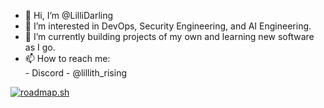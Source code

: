 - 👋 Hi, I’m @LilliDarling  
- 👀 I’m interested in DevOps, Security Engineering, and AI Engineering.  
- 🌱 I’m currently building projects of my own and learning new software as I go.  
- 📫 How to reach me:  
      - Discord - @lillith_rising  
  
[![roadmap.sh](https://roadmap.sh/card/tall/66b23099d9896b3d142321e1?variant=dark&roadmaps=devops%2Cfull-stack%2Cfrontend%2Cbackend)](https://roadmap.sh)  

